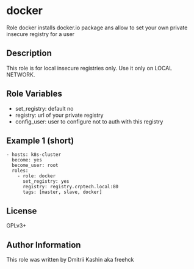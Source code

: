 docker
=========

Role docker installs docker.io package ans allow to set your own private insecure registry for a user

Description
--------------

This role is for local insecure registries only. Use it only on LOCAL NETWORK.

Role Variables
--------------

 - set_registry: default no
 - registry: url of your private registry
 - config_user: user to configure not to auth with this registry

Example 1 (short)
----------------

    - hosts: k8s-cluster
      become: yes
      become_user: root
      roles:
        - role: docker
          set_registry: yes
          registry: registry.crptech.local:80
          tags: [master, slave, docker]

License
-------

GPLv3+

Author Information
------------------

This role was written by Dmitrii Kashin aka freehck
